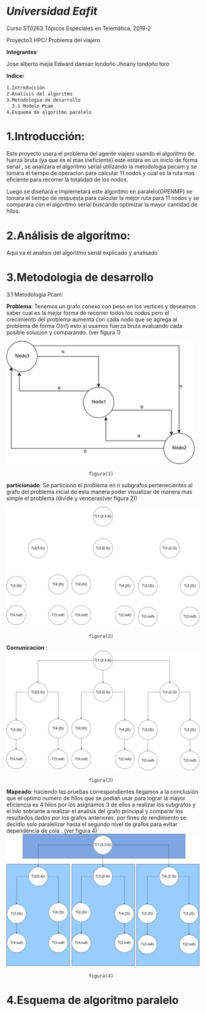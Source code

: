 __*Universidad Eafit*__
===================

Curso ST0263 Tópicos Especiales en Telemática, 2019-2

Proyecto3 HPC/ Problema del viajero 


__Integrantes__:

Jose alberto mejia 
Edward damian londoño
Jhoany londoño toro

__Indice:__

    1.Introducción
    2.Analisis del algoritmo 
    3.Metodologia de desarrollo 
      3.1 Modelo Pcam
    4.Esquema de algoritmo paralelo 
    
1.Introducción:
=============
Este proyecto usara el problema del agente viajero usando el algoritmo de fuerza bruta (ya que es el mas ineficiente)                   este estara en un inicio de forma serial , se analizara el algoritmo serial utilizando la metodologia pecam  y se tomara el tiempo de operacion para calcular 11 nodos y cual es la ruta mas eficiente para recorrer la totalidad de los nodos.

Luego se diseñará e implemetará este algoritmo en paralelo(OPENMP) se tomara el tiempo de respuesta para calcular la mejor ruta para 11 nodos  y se comparara con el algoritmo serial buscando optimizar la mayor cantidad de hilos.  

2.Análisis de algoritmo:
========================

Aqui va el analisis del algoritmo serial explicado y analisado 
 


3.Metodologia de desarrollo 
===========================
   3.1 Metodologia Pcam:
   
   __Problema__: Tenemos un grafo conexo con peso en los vertices y deseamos saber cual es la mejor forma de recorrer todos los nodos pero el crecimiento del problema aumenta con cada nodo que se agrega al problema de forma  O(n!) esto si usamos fuerza bruta evaluando cada posible solucion y comparando. (ver figura 1)
   
   ![cat](https://github.com/jose930612/project03/blob/master/img/Problema.png)  
   
                                  figura(1)
   
   __particionado__: Se particiono el problema en n subgrafos pertenecientes al grafo del problema incial de esta manera poder visualizar de manera mas simple el problema (divide y venceras(ver figura 2))
   
   ![cat](https://github.com/jose930612/project03/blob/master/img/Particionado.png)
   
                                  figura(2)
   __Comunicacion__ : 
   ![alt tag](https://github.com/jose930612/project03/blob/master/img/Comunicacion.png)
   
                                  figura(3)
   __Mapeado__: haciendo las pruebas correspondientes llegamos a la conclusión que el optimo numero de hilos que se podian usar para lograr la mayor eficiencia es 4 hilos  por los asignamos 3 de ellos a realizar los subgrafos y el hilo sobrante  a realizar el analisis del grafo principal y comparar los resultados dados por los grafos anteriores. por fines de rendimiento se decidio solo paralelizar hasta el segundo nivel de grafos para evitar dependencia de cola . (ver figura 4)
   ![alt tag](https://github.com/jose930612/project03/blob/master/img/Mapeado.png)
   
                                  figura(4)
   
    


4.Esquema de algoritmo paralelo
============================
 
 
 
    
    

